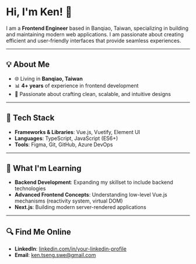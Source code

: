 # Hi, I'm Ken! 👋

I am a **Frontend Engineer** based in Banqiao, Taiwan, specializing in building and maintaining modern web applications. I am passionate about creating efficient and user-friendly interfaces that provide seamless experiences.

---

## 💡 About Me

- 🌐 Living in **Banqiao, Taiwan**
- 📊 **4+ years** of experience in frontend development
- 🎨 Passionate about crafting clean, scalable, and intuitive designs

---

## 🔧 Tech Stack

- **Frameworks & Libraries**: Vue.js, Vuetify, Element UI
- **Languages**: TypeScript, JavaScript (ES6+)
- **Tools**: Figma, Git, GitHub, Azure DevOps

---

## 🔎 What I'm Learning

- **Backend Development**: Expanding my skillset to include backend technologies
- **Advanced Frontend Concepts**: Understanding low-level Vue.js mechanisms (reactivity system, virtual DOM)
- **Next.js**: Building modern server-rendered applications

---

## 🔍 Find Me Online
- **LinkedIn**: [linkedin.com/in/your-linkedin-profile](https://www.linkedin.com/in/ken-tseng-837078108/)
- **Email**: ken.tseng.swe@gmail.com

